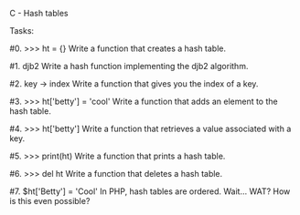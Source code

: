 C - Hash tables

Tasks:

#0. >>> ht = {}
Write a function that creates a hash table.

#1. djb2
Write a hash function implementing the djb2 algorithm.

#2. key -> index
Write a function that gives you the index of a key.

#3. >>> ht['betty'] = 'cool'
Write a function that adds an element to the hash table.

#4. >>> ht['betty']
Write a function that retrieves a value associated with a key.

#5. >>> print(ht)
Write a function that prints a hash table.

#6. >>> del ht
Write a function that deletes a hash table.

#7. $ht['Betty'] = 'Cool'
In PHP, hash tables are ordered. Wait… WAT? How is this even possible?


